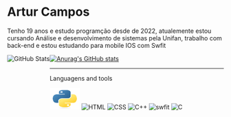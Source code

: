 #  Artur Campos

Tenho 19 anos e estudo programção desde de 2022, atualemente estou cursando Análise e desenvolvimento de sistemas pela 
Unifan, trabalho com back-end e estou estudando para mobile IOS com Swfit   


[![Anurag's GitHub stats](https://github-readme-stats.vercel.app/api?username=Artur0campos&theme=tokyonight)](https://github.com/anuraghazra/github-readme-stats)
<img 
      align="left" 
      alt="GitHub Stats" 
      height="200" 
      src="https://github-readme-stats.vercel.app/api/top-langs/?username=Artur0campos&theme=tokyonight&layout=compact&custom_title=Tecnologias&langs_count=9" 
  />


</head>

---
⁠Languagens and tools
<body>
    <div class="image-container">
        <img alt="Python" height="50" width="70" src="https://raw.githubusercontent.com/devicons/devicon/master/icons/python/python-original.svg">
        <img alt="HTML" height="50" width="70" src="https://cdn.jsdelivr.net/gh/devicons/devicon/icons/html5/html5-original.svg">
        <img alt="CSS" height="50" width="70" src="https://cdn.jsdelivr.net/gh/devicons/devicon/icons/css3/css3-original.svg">
        <img alt="C++" height="50" width="70" src="https://cdn.jsdelivr.net/gh/devicons/devicon/icons/cplusplus/cplusplus-original.svg">
        <img alt="swfit"  height="50" width="70" src="https://cdn.jsdelivr.net/gh/devicons/devicon@latest/icons/swift/swift-original.svg">
        <img alt="C"  height="50" width="70"src="https://cdn.jsdelivr.net/gh/devicons/devicon@latest/icons/c/c-original.svg" >
          
</div>
</body>
